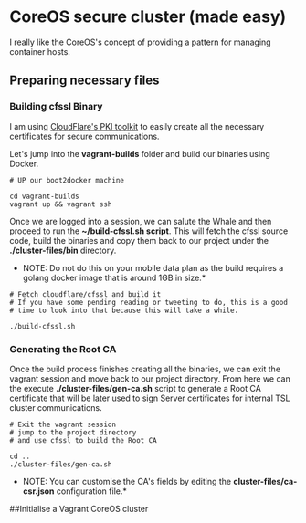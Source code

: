 # CoreOS secure cluster (made easy)
I really like the CoreOS's concept of providing a pattern for managing container hosts. 



## Preparing necessary files

### Building cfssl Binary

I am using [CloudFlare's PKI toolkit](https://cfssl.org/) to easily create all the necessary certificates
for secure communications.

 Let's jump into the **vagrant-builds** folder and build our binaries using Docker.
 
```shell
# UP our boot2docker machine

cd vagrant-builds
vagrant up && vagrant ssh

```

Once we are logged into a session, we can salute the Whale and then proceed to run the **~/build-cfssl.sh script**. This will fetch the cfssl source code, build the binaries and copy them back to our project under the **./cluster-files/bin** directory.

* NOTE: Do not do this on your mobile data plan as the build requires a golang docker image that is around 1GB in size.*

```shell
# Fetch cloudflare/cfssl and build it 
# If you have some pending reading or tweeting to do, this is a good 
# time to look into that because this will take a while.

./build-cfssl.sh

```

### Generating the Root CA

Once the build process finishes creating all the binaries, we can exit the vagrant session and move back to our project directory. From here we can the execute **./cluster-files/gen-ca.sh** script to generate a Root CA certificate that will be later used to sign Server certificates for internal TSL cluster communications. 

```shell
# Exit the vagrant session 
# jump to the project directory
# and use cfssl to build the Root CA

cd ..
./cluster-files/gen-ca.sh
```

* NOTE: You can customise the CA's fields by editing the **cluster-files/ca-csr.json** configuration file.*

##Initialise a Vagrant CoreOS cluster
